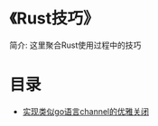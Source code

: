 # 《Rust技巧》

简介: 这里聚合Rust使用过程中的技巧

# 目录

- [实现类似go语言channel的优雅关闭](./content/实现类似go语言channel的优雅关闭/README.md)
